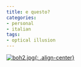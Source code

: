 ```yaml
---
title: e questo?
categories:
- personal
- italian
tags:
- optical illusion
---
```


[![boh2.jpg]({{site.url}}/images/boh2.jpg){: .align-center}]({{site.url}}/images/boh2.jpg "boh2.jpg" )

